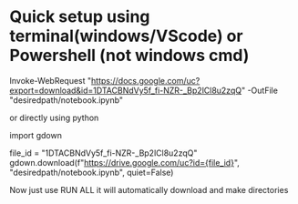 # Quick setup using terminal(windows/VScode)  or Powershell   (not windows cmd) 
 Invoke-WebRequest "https://docs.google.com/uc?export=download&id=1DTACBNdVy5f_fi-NZR-_Bp2lCl8u2zqQ" -OutFile "desiredpath/notebook.ipynb"

 or directly using python 


 
import gdown

file_id = "1DTACBNdVy5f_fi-NZR-_Bp2lCl8u2zqQ"
gdown.download(f"https://drive.google.com/uc?id={file_id}", "desiredpath/notebook.ipynb", quiet=False)



Now just use RUN ALL  it will automatically download and make directories